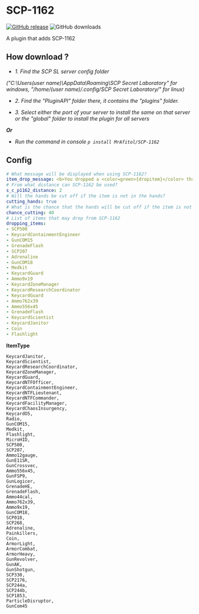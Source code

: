 # SCP-1162
[![GitHub release](https://flat.badgen.net/github/release/MrAfitol/SCP-1162)](https://github.com/MrAfitol/SCP-1162/releases/)
![GitHub downloads](https://flat.badgen.net/github/assets-dl/MrAfitol/SCP-1162)


A plugin that adds SCP-1162
## How download ?
   - *1. Find the SCP SL server config folder*
   
   *("C:\Users\(user name)\AppData\Roaming\SCP Secret Laboratory\" for windows, "/home/(user name)/.config/SCP Secret Laboratory/" for linux)*
  
   - *2. Find the "PluginAPI" folder there, it contains the "plugins" folder.*
  
   - *3. Select either the port of your server to install the same on that server or the "global" folder to install the plugin for all servers*
  
  ***Or***
  
   - *Run the command in console `p install MrAfitol/SCP-1162`*
## Config
```yml
# What message will be displayed when using SCP-1162?
item_drop_message: <b>You dropped a <color=green>{dropitem}</color> through <color=yellow>SCP-1162</color>, and received a <color=red>{giveitem}</color></b>
# From what distance can SCP-1162 be used?
s_c_p1162_distance: 2
# Will the hands be cut off if the item is not in the hands?
cutting_hands: true
# What is the chance that the hands will be cut off if the item is not in the hands
chance_cutting: 40
# List of items that may drop from SCP-1162
dropping_items:
- SCP500
- KeycardContainmentEngineer
- GunCOM15
- GrenadeFlash
- SCP207
- Adrenaline
- GunCOM18
- Medkit
- KeycardGuard
- Ammo9x19
- KeycardZoneManager
- KeycardResearchCoordinator
- KeycardGuard
- Ammo762x39
- Ammo556x45
- GrenadeFlash
- KeycardScientist
- KeycardJanitor
- Coin
- Flashlight
```

**ItemType**
```
KeycardJanitor,
KeycardScientist,
KeycardResearchCoordinator,
KeycardZoneManager,
KeycardGuard,
KeycardNTFOfficer,
KeycardContainmentEngineer,
KeycardNTFLieutenant,
KeycardNTFCommander,
KeycardFacilityManager,
KeycardChaosInsurgency,
KeycardO5,
Radio,
GunCOM15,
Medkit,
Flashlight,
MicroHID,
SCP500,
SCP207,
Ammo12gauge,
GunE11SR,
GunCrossvec,
Ammo556x45,
GunFSP9,
GunLogicer,
GrenadeHE,
GrenadeFlash,
Ammo44cal,
Ammo762x39,
Ammo9x19,
GunCOM18,
SCP018,
SCP268,
Adrenaline,
Painkillers,
Coin,
ArmorLight,
ArmorCombat,
ArmorHeavy,
GunRevolver,
GunAK,
GunShotgun,
SCP330,
SCP2176,
SCP244a,
SCP244b,
SCP1853,
ParticleDisruptor,
GunCom45
```
